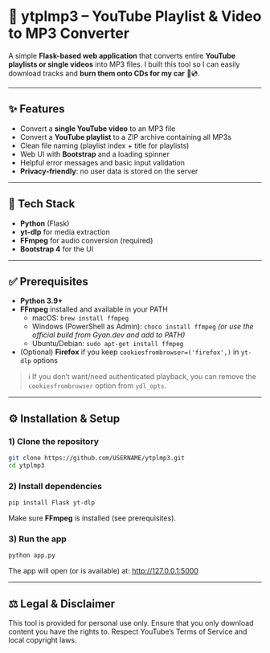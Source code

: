 # 🎵 ytplmp3 – YouTube Playlist & Video to MP3 Converter

A simple **Flask-based web application** that converts entire **YouTube playlists or single videos** into MP3 files.
I built this tool so I can easily download tracks and **burn them onto CDs for my car** 🚗💿.

---

## ✨ Features
- Convert a **single YouTube video** to an MP3 file
- Convert a **YouTube playlist** to a ZIP archive containing all MP3s
- Clean file naming (playlist index + title for playlists)
- Web UI with **Bootstrap** and a loading spinner
- Helpful error messages and basic input validation
- **Privacy-friendly**: no user data is stored on the server

---

## 🧰 Tech Stack
- **Python** (Flask)
- **yt-dlp** for media extraction
- **FFmpeg** for audio conversion (required)
- **Bootstrap 4** for the UI

---

## ✅ Prerequisites
- **Python 3.9+**
- **FFmpeg** installed and available in your PATH
  - macOS: `brew install ffmpeg`
  - Windows (PowerShell as Admin): `choco install ffmpeg` *(or use the official build from Gyan.dev and add to PATH)*
  - Ubuntu/Debian: `sudo apt-get install ffmpeg`
- (Optional) **Firefox** if you keep `cookiesfrombrowser=('firefox',)` in `yt-dlp` options

> ℹ️ If you don’t want/need authenticated playback, you can remove the `cookiesfrombrowser` option from `ydl_opts`.

---

## ⚙️ Installation & Setup

### 1) Clone the repository
```bash
git clone https://github.com/USERNAME/ytplmp3.git
cd ytplmp3
```

### 2) Install dependencies
```bash
pip install Flask yt-dlp
```
Make sure **FFmpeg** is installed (see prerequisites).

### 3) Run the app
```bash
python app.py
```
The app will open (or is available) at: http://127.0.0.1:5000

---

## ⚖️ Legal & Disclaimer
This tool is provided for personal use only.
Ensure that you only download content you have the rights to. Respect YouTube’s Terms of Service and local copyright laws.
